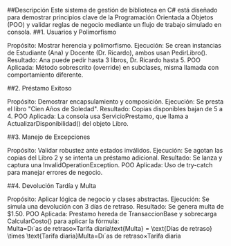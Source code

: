 ##Descripción
Este sistema de gestión de biblioteca en C# está diseñado para demostrar principios clave de la Programación Orientada a Objetos (POO) y validar reglas de negocio mediante un flujo de trabajo simulado en consola.
##1. Usuarios y Polimorfismo

Propósito: Mostrar herencia y polimorfismo.
Ejecución: Se crean instancias de Estudiante (Ana) y Docente (Dr. Ricardo), ambos usan PedirLibro().
Resultado: Ana puede pedir hasta 3 libros, Dr. Ricardo hasta 5.
POO Aplicada: Método sobrescrito (override) en subclases, misma llamada con comportamiento diferente.

##2. Préstamo Exitoso

Propósito: Demostrar encapsulamiento y composición.
Ejecución: Se presta el libro "Cien Años de Soledad".
Resultado: Copias disponibles bajan de 5 a 4.
POO Aplicada: La consola usa ServicioPrestamo, que llama a ActualizarDisponibilidad() del objeto Libro.

##3. Manejo de Excepciones

Propósito: Validar robustez ante estados inválidos.
Ejecución: Se agotan las copias del Libro 2 y se intenta un préstamo adicional.
Resultado: Se lanza y captura una InvalidOperationException.
POO Aplicada: Uso de try-catch para manejar errores de negocio.

##4. Devolución Tardía y Multa

Propósito: Aplicar lógica de negocio y clases abstractas.
Ejecución: Se simula una devolución con 3 días de retraso.
Resultado: Se genera multa de $1.50.
POO Aplicada: Prestamo hereda de TransaccionBase y sobrecarga CalcularCosto() para aplicar la fórmula:
Multa=Dıˊas de retraso×Tarifa diaria\text{Multa} = \text{Días de retraso} \times \text{Tarifa diaria}Multa=Dıˊas de retraso×Tarifa diaria
